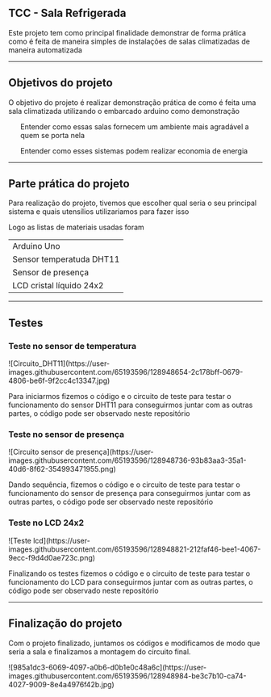 ## TCC - Sala Refrigerada

<p>Este projeto tem como principal finalidade demonstrar de forma prática <br>como é feita de maneira simples de instalações de salas climatizadas de maneira automatizada</p>
<hr>
<h2>Objetivos do projeto</h2>

<p>O objetivo do projeto é realizar demonstração prática de como é feita uma sala climatizada utilizando o embarcado arduino como demonstração</p>

<p>
  <ul>Entender como essas salas fornecem um ambiente mais agradável a quem se porta nela</ul>
  <ul>Entender como esses sistemas podem realizar economia de energia</ul>
</p>
<hr>
<h2>Parte prática do projeto</h2>

<p>Para realização do projeto, tivemos que escolher qual seria o seu principal sistema e quais utensílios utilizariamos para fazer isso</p>
<p>Logo as listas de materiais usadas foram</p>

<table>
  <tr>
    <td>Arduino Uno</td>
  </tr>
  <tr>
    <td>Sensor temperatuda DHT11</td>
  </tr>
  <tr>
    <td>Sensor de presença</td>
  </tr>
  <tr>
    <td>LCD cristal líquido 24x2</td>
  </tr>
</table>
<hr>
<h2>Testes</h2>
<h3>Teste no sensor de temperatura</h3>
![Circuito_DHT11](https://user-images.githubusercontent.com/65193596/128948654-2c178bff-0679-4806-be6f-9f2cc4c13347.jpg)
<p>Para iniciarmos fizemos o código e o circuito de teste para testar o funcionamento do sensor DHT11 para conseguirmos juntar com as outras partes, o código pode ser observado neste repositório</p>
<h3>Teste no sensor de presença</h3>
![Circuito sensor de presença](https://user-images.githubusercontent.com/65193596/128948736-93b83aa3-35a1-40d6-8f62-354993471955.png)
<p>Dando sequência, fizemos o código e o circuito de teste para testar o funcionamento do sensor de presença para conseguirmos juntar com as outras partes, o código pode ser observado neste repositório</p>
<h3>Teste no LCD 24x2</h3>
![Teste lcd](https://user-images.githubusercontent.com/65193596/128948821-212faf46-bee1-4067-9ecc-f9d4d0ae723c.png)
<p>Finalizando os testes fizemos o código e o circuito de teste para testar o funcionamento do LCD para conseguirmos juntar com as outras partes, o código pode ser observado neste repositório</p>
<hr>
<h2>Finalização do projeto</h2>
<p>Com o projeto finalizado, juntamos os códigos e modificamos de modo que seria a sala e finalizamos a montagem do circuito final.</p>
![985a1dc3-6069-4097-a0b6-d0b1e0c48a6c](https://user-images.githubusercontent.com/65193596/128948984-be3c7b10-ca74-4027-9009-8e4a4976f42b.jpg)



